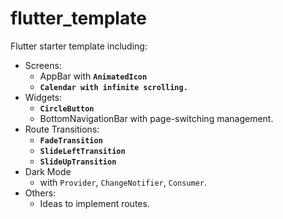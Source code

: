 # flutter_template
Flutter starter template including:
 - Screens:
   - AppBar with **`AnimatedIcon`**
   - **`Calendar with infinite scrolling.`**
 - Widgets:
   - **`CircleButton`**
   - BottomNavigationBar with page-switching management.
 - Route Transitions:
   - **`FadeTransition`**
   - **`SlideLeftTransition`**
   - **`SlideUpTransition`**
 - Dark Mode
   - with `Provider`, `ChangeNotifier`, `Consumer`.
- Others:
  - Ideas to implement routes.
